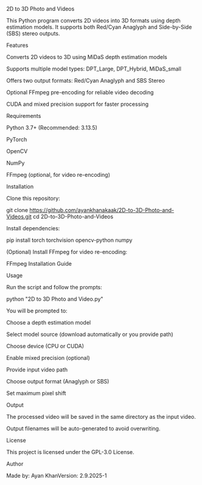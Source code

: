 2D to 3D Photo and Videos

This Python program converts 2D videos into 3D formats using depth estimation models. It supports both Red/Cyan Anaglyph and Side-by-Side (SBS) stereo outputs.

Features

Converts 2D videos to 3D using MiDaS depth estimation models

Supports multiple model types: DPT_Large, DPT_Hybrid, MiDaS_small

Offers two output formats: Red/Cyan Anaglyph and SBS Stereo

Optional FFmpeg pre-encoding for reliable video decoding

CUDA and mixed precision support for faster processing

Requirements

Python 3.7+ (Recommended: 3.13.5)

PyTorch

OpenCV

NumPy

FFmpeg (optional, for video re-encoding)

Installation

Clone this repository:

git clone https://github.com/ayankhanakaak/2D-to-3D-Photo-and-Videos.git
cd 2D-to-3D-Photo-and-Videos

Install dependencies:

pip install torch torchvision opencv-python numpy

(Optional) Install FFmpeg for video re-encoding:

FFmpeg Installation Guide

Usage

Run the script and follow the prompts:

python "2D to 3D Photo and Video.py"

You will be prompted to:

Choose a depth estimation model

Select model source (download automatically or you provide path)

Choose device (CPU or CUDA)

Enable mixed precision (optional)

Provide input video path

Choose output format (Anaglyph or SBS)

Set maximum pixel shift

Output

The processed video will be saved in the same directory as the input video.

Output filenames will be auto-generated to avoid overwriting.

License

This project is licensed under the GPL-3.0 License.

Author

Made by: Ayan KhanVersion: 2.9.2025-1
